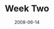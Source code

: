 ---
layout: message
category: message
series: "Pride"
title: "Week Two"
date: 2008-06-14
message_id: 502
---